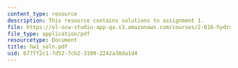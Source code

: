 ```yaml
---
content_type: resource
description: This resource contains solutions to assignment 1.
file: https://ol-ocw-studio-app-qa.s3.amazonaws.com/courses/2-016-hydrodynamics-13-012-fall-2005/677ff2c17d527cb231092242a38da1d4_hw1_soln.pdf
file_type: application/pdf
resourcetype: Document
title: hw1_soln.pdf
uid: 677ff2c1-7d52-7cb2-3109-2242a38da1d4
---
```


